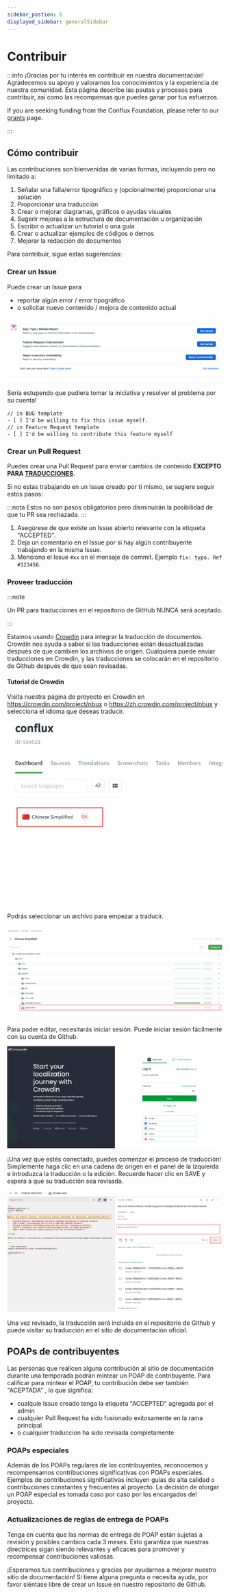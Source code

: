```yaml
---
sidebar_postion: 6
displayed_sidebar: generalSidebar
---
```


# Contribuir

:::info
¡Gracias por tu interés en contribuir en nuestra documentación! Agradecemos su apoyo y valoramos los conocimientos y la experiencia de nuestra comunidad. Esta página describe las pautas y procesos para contribuir, así como las recompensas que puedes ganar por tus esfuerzos.

If you are seeking funding from the Conflux Foundation, please refer to our [grants](./build/grants.md) page.

:::

## Cómo contribuir

Las contribuciones son bienvenidas de varias formas, incluyendo pero no limitado a:

1. Señalar una falla/error tipográfico y (opcionalmente) proporcionar una solución
2. Proporcionar una traducción
3. Crear o mejorar diagramas, gráficos o ayudas visuales
4. Sugerir mejoras a la estructura de documentación u organización
5. Escribir o actualizar un tutorial o una guía
6. Crear o actualizar ejemplos de códigos o demos
7. Mejorar la redacción de documentos

Para contribuir, sigue estas sugerencias:

### Crear un Issue

Puede crear un Issue para

- reportar algún error / error tipográfico
- o solicitar nuevo contenido / mejora de contenido actual

![issue templates](image/2023-04-13-15-16-53.png)

Sería estupendo que pudiera tomar la iniciativa y resolver el problema por su cuenta!

```
// in BUG template
- [ ] I'd be willing to fix this issue myself.
// in Feature Request template
- [ ] I'd be willing to contribute this feature myself
```

### Crear un Pull Request

Puedes crear una Pull Request para enviar cambios de contenido **EXCEPTO PARA [TRADUCCIONES](#provide-translation)**.

Si no estas trabajando en un Issue creado por ti mismo, se sugiere seguir estos pasos:

:::nota
Estos no son pasos obligatorios pero disminuirán la posibilidad de que tu PR sea rechazada.
:::

1. Asegúrese de que existe un Issue abierto relevante con la etiqueta "ACCEPTED".
2. Deja un comentario en el Issue por si hay algún contribuyente trabajando en la misma Issue.
3. Menciona el Issue `#xx` en el mensaje de commit. Ejemplo `fix: typo. Ref #123456`.


### Proveer traducción

:::note

Un PR para traducciones en el repositorio de GitHub NUNCA será aceptado.

:::

Estamos usando [Crowdin](https://crowdin.com/project/conflux) para integrar la traducción de documentos. Crowdin nos ayuda a saber si las traducciones están desactualizadas después de que cambien los archivos de origen. Cualquiera puede enviar traducciones en Crowdin, y las traducciones se colocarán en el repositorio de Github después de que sean revisadas.

#### Tutorial de Crowdin

Visita nuestra página de proyecto en Crowdin en https://crowdin.com/project/nbux o https://zh.crowdin.com/project/nbux y selecciona el idioma que deseas traducir.

![languages](image/2023-04-13-15-54-46.png)

Podrás seleccionar un archivo para empezar a traducir.

![files](image/2023-04-13-15-57-59.png)

Para poder editar, necesitarás iniciar sesión. Puede iniciar sesión fácilmente con su cuenta de Github.

![login](image/2023-04-13-16-01-17.png)

¡Una vez que estés conectado, puedes comenzar el proceso de traducción! Simplemente haga clic en una cadena de origen en el panel de la izquierda e introduzca la traducción o la edición. Recuerde hacer clic en SAVE y espera a que su traducción sea revisada.

![translation](image/2023-04-13-16-06-44.png)

Una vez revisado, la traducción será incluida en el repositorio de Github y puede visitar su traducción en el sitio de documentación oficial.

## POAPs de contribuyentes

Las personas que realicen alguna contribución al sitio de documentación durante una temporada podrán mintear un POAP de contribuyente. Para calificar para mintear el POAP, tu contribución debe ser también "ACEPTADA" , lo que significa:

- cualquie Issue creado tenga la etiqueta "ACCEPTED" agregada por el admin
- cualquier Pull Request ha sido fusionado exitosamente en la rama principal
- o cualquier traduccion ha sido revisada completamente

### POAPs especiales

Además de los POAPs regulares de los contribuyentes, reconocemos y recompensamos contribuciones significativas con POAPs especiales. Ejemplos de contribuciones significativas incluyen guías de alta calidad o contribuciones constantes y frecuentes al proyecto. La decisión de otorgar un POAP especial es tomada caso por caso por los encargados del proyecto.

### Actualizaciones de reglas de entrega de POAPs

Tenga en cuenta que las normas de entrega de POAP están sujetas a revisión y posibles cambios cada 3 meses. Esto garantiza que nuestras directrices sigan siendo relevantes y eficaces para promover y recompensar contribuciones valiosas.

¡Esperamos tus contribuciones y gracias por ayudarnos a mejorar nuestro sitio de documentación! Si tiene alguna pregunta o necesita ayuda, por favor siéntase libre de crear un Issue en nuestro repositorio de Github.
